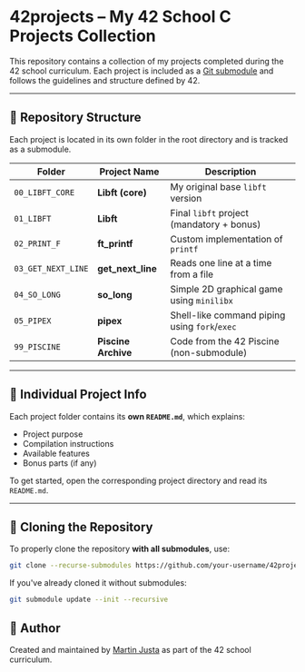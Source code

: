 # 42projects – My 42 School C Projects Collection

This repository contains a collection of my projects completed during the 42 school curriculum. Each project is included as a [Git submodule](https://git-scm.com/book/en/v2/Git-Tools-Submodules) and follows the guidelines and structure defined by 42.

---

## 📁 Repository Structure

Each project is located in its own folder in the root directory and is tracked as a submodule.

| Folder            | Project Name         | Description                                   |
|-------------------|----------------------|-----------------------------------------------|
| `00_LIBFT_CORE`   | **Libft (core)**     | My original base `libft` version              |
| `01_LIBFT`        | **Libft**            | Final `libft` project (mandatory + bonus)     |
| `02_PRINT_F`      | **ft_printf**        | Custom implementation of `printf`             |
| `03_GET_NEXT_LINE`| **get_next_line**    | Reads one line at a time from a file          |
| `04_SO_LONG`      | **so_long**          | Simple 2D graphical game using `minilibx`     |
| `05_PIPEX`        | **pipex**            | Shell-like command piping using `fork`/`exec` |
| `99_PISCINE`      | **Piscine Archive**  | Code from the 42 Piscine (non-submodule)      |

---

## 📄 Individual Project Info

Each project folder contains its **own `README.md`**, which explains:
- Project purpose
- Compilation instructions
- Available features
- Bonus parts (if any)

To get started, open the corresponding project directory and read its `README.md`.

---

## 🧭 Cloning the Repository

To properly clone the repository **with all submodules**, use:

```bash
git clone --recurse-submodules https://github.com/your-username/42projects.git
```

If you've already cloned it without submodules:

```bash
git submodule update --init --recursive
```

## 👤 Author

Created and maintained by [Martin Justa](https://github.com/aztaban) as part of the 42 school curriculum.
